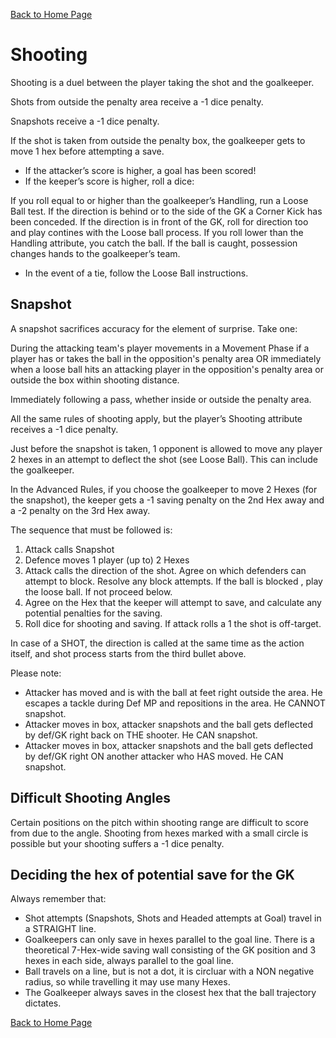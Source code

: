 [Back to Home Page](https://counterattackgame.github.io/wiki)
# Shooting

Shooting is a duel between the player taking the shot and the goalkeeper.

Shots from outside the penalty area receive a -1 dice penalty.

Snapshots receive a -1 dice penalty.

If the shot is taken from outside the penalty box, the goalkeeper gets to move 1 hex before attempting a save.

- If the attacker’s score is higher, a goal has been scored!
- If the keeper’s score is higher, roll a dice:

If you roll equal to or higher than the goalkeeper’s Handling, run a Loose Ball test. If the direction is behind or to the side of the GK a Corner Kick has been conceded. If the direction is in front of the GK, roll for direction too and play contines with the Loose ball process.
If you roll lower than the Handling attribute, you catch the ball. If the ball is caught, possession changes hands to the goalkeeper’s team.

- In the event of a tie, follow the Loose Ball instructions.


## Snapshot

A snapshot sacrifices accuracy for the element of surprise. Take one:

During the attacking team's player movements in a Movement Phase if a player has or takes the ball in the opposition's penalty area OR immediately when a loose ball hits an attacking player in the opposition's penalty area or outside the box within shooting distance.

Immediately following a pass, whether inside or outside the penalty area.

All the same rules of shooting apply, but the player’s Shooting attribute receives a -1 dice penalty.

Just before the snapshot is taken, 1 opponent is allowed to move any player 2 hexes in an attempt to deflect the shot (see Loose Ball). This can include the goalkeeper.

In the Advanced Rules, if you choose the goalkeeper to move 2 Hexes (for the snapshot), the keeper gets a -1 saving penalty on the 2nd Hex away and a -2 penalty on the 3rd Hex away.

The sequence that must be followed is:

1. Attack calls Snapshot
2. Defence moves 1 player (up to) 2 Hexes
3. Attack calls the direction of the shot. Agree on which defenders can attempt to block. Resolve any block attempts. If the ball is blocked , play the loose ball. If not proceed below.
4. Agree on the Hex that the keeper will attempt to save, and calculate any potential penalties for the saving.
5. Roll dice for shooting and saving. If attack rolls a 1 the shot is off-target.

In case of a SHOT, the direction is called at the same time as the action itself, and shot process starts from the third bullet above.

Please note:

- Attacker has moved and is with the ball at feet right outside the area. He escapes a tackle during Def MP and repositions in the area. He CANNOT snapshot.
- Attacker moves in box, attacker snapshots and the ball gets deflected by def/GK right back on THE shooter. He CAN snapshot.
- Attacker moves in box, attacker snapshots and the ball gets deflected by def/GK right ON another attacker who HAS moved. He CAN snapshot.

## Difficult Shooting Angles

Certain positions on the pitch within shooting range are difficult to score from due to the angle. Shooting from hexes marked with a small circle is possible but your shooting suffers a -1 dice penalty.

## Deciding the hex of potential save for the GK

Always remember that:

- Shot attempts (Snapshots, Shots and Headed attempts at Goal) travel in a STRAIGHT line.
- Goalkeepers can only save in hexes parallel to the goal line. There is a theoretical 7-Hex-wide saving wall consisting of the GK position and 3 hexes in each side, always parallel to the goal line.
- Ball travels on a line, but is not a dot, it is circluar with a NON negative radius, so while travelling it may use many Hexes.
- The Goalkeeper always saves in the closest hex that the ball trajectory dictates.

[Back to Home Page](https://counterattackgame.github.io/wiki)